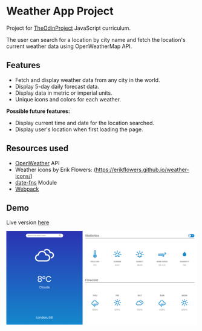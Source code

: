 # Weather App Project
Project for [TheOdinProject](https://www.theodinproject.com/courses/javascript/) JavaScript curriculum.

The user can search for a location by city name and fetch the location's current weather data using OpenWeatherMap API.

## Features
- Fetch and display weather data from any city in the world.
- Display 5-day daily forecast data.
- Display data in metric or imperial units.
- Unique icons and colors for each weather.

**Possible future features:**
- Display current time and date for the location searched.
- Display user's location when first loading the page.

## Resources used
- [OpenWeather](https://openweathermap.org/api) API
- Weather icons by Erik Flowers: (https://erikflowers.github.io/weather-icons/)
- [date-fns](https://date-fns.org/) Module
- [Webpack](https://webpack.js.org/)

## Demo
Live version [here](https://fernanda-veiga.github.io/weather/)

![](project-demo.PNG)